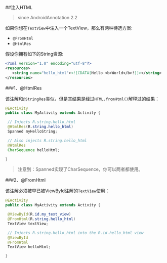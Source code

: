 ##注入HTML
>since AndroidAnnotation 2.2

如果你想在`TextView`中注入一个TextView，那么有两种待选方案:

 - `@FromHtml`
 - `@HtmlRes`
 
 假设你拥有如下的String资源:
 
 ```xml
 <?xml version="1.0" encoding="utf-8"?>
<resources>
    <string name="hello_html"><![CDATA[Hello <b>World</b>!]]></string>
</resources>
 ```
 
 ###1、@HtmlRes
 
 该注解和`@StringRes`类似，但是其结果是经过`HTML.fromHtml()`解释过的结果：
 
 ```java
 @EActivity
public class MyActivity extends Activity {

  // Injects R.string.hello_html
  @HtmlRes(R.string.hello_html)
  Spanned myHelloString;

  // Also injects R.string.hello_html
  @HtmlRes
  CharSequence helloHtml;

}
 ```
 
 >注意到：Spanned实现了CharSequence，你可以两者都使用。
 
 
 ###2、@FromHtml
 
 该注解必须被早已被ViewById注解的`TextView`使用：
 
 ```java
@EActivity
public class MyActivity extends Activity {

  @ViewById(R.id.my_text_view)
  @FromHtml(R.string.hello_html)
  TextView textView;

  // Injects R.string.hello_html into the R.id.hello_html view
  @ViewById
  @FromHtml
  TextView helloHtml;

}
 ```


